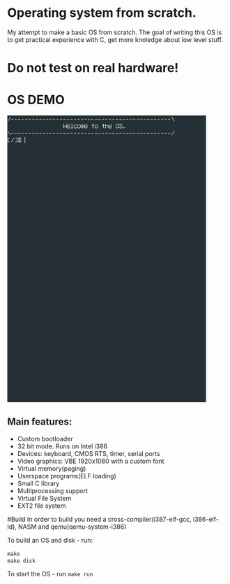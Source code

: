 # Operating system from scratch.
My attempt to make a basic OS from scratch.
The goal of writing this OS is to get practical experience with C, get more knoledge about low level stuff.

# Do not test on real hardware!

# OS DEMO
![OS DEMO](os_demo.gif)

## Main features:
* Custom bootloader
* 32 bit mode. Runs on Intel i386
* Devices: keyboard, CMOS RTS, timer, serial ports
* Video graphics: VBE 1920x1080 with a custom font
* Virtual memory(paging)
* Userspace programs(ELF loading)
* Small C library
* Multiprocessing support
* Virtual File System
* EXT2 file system

#Build
In order to build you need a cross-compiler(i387-elf-gcc, i386-elf-ld), NASM and qemu(qemu-system-i386)

To build an OS and disk - run:
```
make
make disk
```

To start the OS - run `make run`
